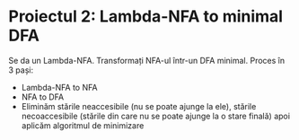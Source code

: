 # Proiectul 2: Lambda-NFA to minimal DFA

Se da un Lambda-NFA. Transformați NFA-ul într-un DFA minimal. Proces în 3 pași:
* Lambda-NFA to NFA
* NFA to DFA
* Eliminăm stările neaccesibile (nu se poate ajunge la ele), stările necoaccesibile (stările din care nu se poate ajunge la o stare finală) apoi aplicăm algoritmul de minimizare
